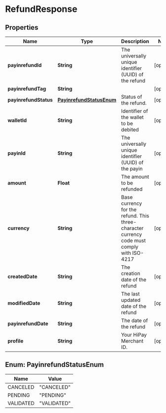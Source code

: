 

# RefundResponse


## Properties

| Name | Type | Description | Notes |
|------------ | ------------- | ------------- | -------------|
|**payinrefundId** | **String** | The universally unique identifier (UUID) of the refund |  [optional] |
|**payinrefundTag** | **String** |  |  [optional] |
|**payinrefundStatus** | [**PayinrefundStatusEnum**](#PayinrefundStatusEnum) | Status of the refund.  |  [optional] |
|**walletId** | **String** | Identifier of the wallet to be debited |  [optional] |
|**payinId** | **String** | The universally unique identifier (UUID) of the payin |  [optional] |
|**amount** | **Float** | The amount to be refunded |  [optional] |
|**currency** | **String** | Base currency for the refund.  This three-character currency code must comply with ISO-4217  |  [optional] |
|**createdDate** | **String** | The creation date of the refund |  [optional] |
|**modifiedDate** | **String** | The last updated date of the refund |  [optional] |
|**payinrefundDate** | **String** | The date of the refund |  [optional] |
|**profile** | **String** | Your HiPay Merchant ID. |  [optional] |



## Enum: PayinrefundStatusEnum

| Name | Value |
|---- | -----|
| CANCELED | &quot;CANCELED&quot; |
| PENDING | &quot;PENDING&quot; |
| VALIDATED | &quot;VALIDATED&quot; |



